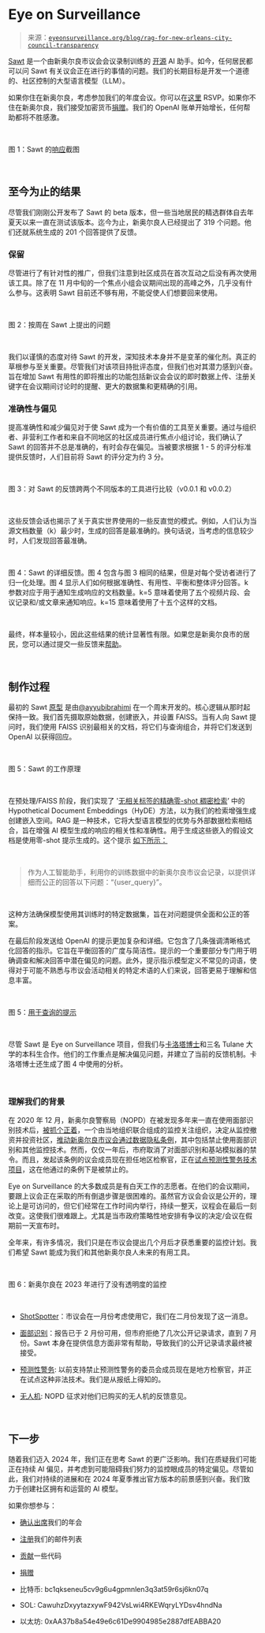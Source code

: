 <!--yml

类别：未分类

日期：2024-05-27 14:28:09

-->

# Eye on Surveillance

> 来源：[`eyeonsurveillance.org/blog/rag-for-new-orleans-city-council-transparency`](https://eyeonsurveillance.org/blog/rag-for-new-orleans-city-council-transparency)

[Sawt](https://sawt.us) 是一个由新奥尔良市议会会议录制训练的 [开源](https://github.com/eye-on-surveillance/sawt) AI 助手。如今，任何居民都可以问 Sawt 有关议会正在进行的事情的问题。我们的长期目标是开发一个道德的、社区控制的大型语言模型（LLM）。

如果你住在新奥尔良，考虑参加我们的年度会议。你可以在[这里](https://bit.ly/2024EOS) RSVP。如果你不住在新奥尔良，我们接受加密货币[捐赠](https://omo.so/sawt)。我们的 OpenAI 账单开始增长，任何帮助都将不胜感激。

‍

图 1：Sawt 的[响应](https://www.sawt.us/s/8a03906d-d257-45d2-935a-efdfea3ace7c)截图

‍

## 至今为止的结果

尽管我们刚刚公开发布了 Sawt 的 beta 版本，但一些当地居民的精选群体自去年夏天以来一直在测试该版本。迄今为止，新奥尔良人已经提出了 319 个问题。他们还就系统生成的 201 个回答提供了反馈。

### 保留

尽管进行了有针对性的推广，但我们注意到社区成员在首次互动之后没有再次使用该工具。除了在 11 月中旬的一个焦点小组会议期间出现的高峰之外，几乎没有什么参与。这表明 Sawt 目前还不够有用，不能促使人们想要回来使用。

‍

图 2：按周在 Sawt 上提出的问题

‍

我们以谨慎的态度对待 Sawt 的开发，深知技术本身并不是变革的催化剂。真正的草根参与至关重要。尽管我们对该项目持批评态度，但我们也对其潜力感到兴奋。旨在增加 Sawt 有用性的即将推出的功能包括新议会会议的即时数据上传、注册关键字在会议期间讨论时的提醒、更大的数据集和更精确的引用。

### 准确性与偏见

提高准确性和减少偏见对于使 Sawt 成为一个有价值的工具至关重要。通过与组织者、非营利工作者和来自不同地区的社区成员进行焦点小组讨论，我们确认了 Sawt 的回答并不总是准确的，有时会存在偏见。当被要求根据 1 - 5 的评分标准提供反馈时，人们目前将 Sawt 的评分定为约 3 分。

‍

图 3：对 Sawt 的反馈跨两个不同版本的工具进行比较（v0.0.1 和 v0.0.2）

‍

这些反馈会话也揭示了关于真实世界使用的一些反直觉的模式。例如，人们认为当源文档数量（k）最少时，生成的回答是最准确的。换句话说，当考虑的信息较少时，人们发现回答最准确。

‍

图 4：Sawt 的详细反馈。图 4 包含与图 3 相同的结果，但是对每个受访者进行了归一化处理。图 4 显示人们如何根据准确性、有用性、平衡和整体评分回答。k 参数对应于用于通知生成响应的文档数量。k=5 意味着使用了五个视频片段、会议记录和/或文章来通知响应。k=15 意味着使用了十五个这样的文档。

‍

最终，样本量较小，因此这些结果的统计显著性有限。如果您是新奥尔良市的居民，您可以通过提交一些反馈来[帮助](https://www.sawt.us/feedback)。

‍

## 制作过程

最初的 Sawt [原型](https://colab.research.google.com/drive/1DpEuim10ZxngSQ_m3hAWjnFETqO9_Zaf?usp=sharing) 是由[@ayyubibrahimi](https://github.com/ayyubibrahimi) 在一个周末开发的。核心逻辑从那时起保持一致。我们首先摄取原始数据，创建嵌入，并设置 FAISS。当有人向 Sawt 提问时，我们使用 FAISS 识别最相关的文档，将它们与查询组合，并将它们发送到 OpenAI 以获得回应。

‍

图 5：Sawt 的工作原理

‍

在预处理/FAISS 阶段，我们实现了 '[无相关标签的精确零-shot 稠密检索](https://arxiv.org/abs/2212.10496)’ 中的 Hypothetical Document Embeddings（HyDE）方法，以为我们的检索增强生成创建嵌入空间。RAG 是一种技术，它将大型语言模型的优势与外部数据检索相结合，旨在增强 AI 模型生成的响应的相关性和准确性。用于生成这些嵌入的假设文档是使用零-shot 提示生成的。这个提示 [如下所示：](https://github.com/eye-on-surveillance/sawt/blob/ec64a5f92e2ec978131df55832bdaab4707df5d9/packages/backend/src/preprocessor.py#L29C4-L29C134)

‍

> 作为人工智能助手，利用你的训练数据中的新奥尔良市议会记录，以提供详细而公正的回答以下问题：“{user_query}”。

‍

这种方法确保模型使用其训练时的特定数据集，旨在对问题提供全面和公正的答案。

在最后阶段发送给 OpenAI 的提示更加复杂和详细。它包含了几条强调清晰格式化回答的指示。它旨在平衡回答的广度与简洁性。提示的一个重要部分专门用于明确调查和解决回答中潜在偏见的问题。此外，提示指示模型定义不常见的词语，使得对于可能不熟悉与市议会活动相关的特定术语的人们来说，回答更易于理解和信息丰富。

‍

图 5：[用于查询的提示](https://github.com/eye-on-surveillance/sawt/blob/ec64a5f92e2ec978131df55832bdaab4707df5d9/packages/googlecloud/functions/getanswer/inquirer.py#L214)

‍

尽管 Sawt 是 Eye on Surveillance 项目，但我们与[卡洛塔博士](https://sse.tulane.edu/aron-culotta)和三名 Tulane 大学的本科生合作。他们的工作重点是解决偏见问题，并建立了当前的反馈机制。卡洛塔博士还生成了图 4 中使用的分析。

‍

### 理解我们的背景

在 2020 年 12 月，新奥尔良警察局（NOPD）在被发现多年来一直在使用面部识别技术后，[被抓个正着](https://thelensnola.org/2020/11/12/new-orleans-police-department-using-facial-recognition-despite-years-of-denial/)，一个由当地组织联合组成的监控关注组织，决定从监控撤资并投资社区，[推动新奥尔良市议会通过数据隐私条例](https://www.wwno.org/latest-news/2020-12-18/city-council-bans-police-from-using-facial-recognition-technology)，其中包括禁止使用面部识别和其他监控技术。然而，仅仅一年后，市府取消了对面部识别和基站模拟器的禁令。而且，发起该条例的议会成员现在担任地区检察官，正在[试点预测性警务技术项目](https://thelensnola.org/2023/11/15/the-das-office-wants-to-use-predictive-analytics-software-to-direct-city-resources-to-places-that-drive-crime-will-it-work/)，这在他通过的条例下是被禁止的。

Eye on Surveillance 的大多数成员是有白天工作的志愿者。在他们的会议期间，要跟上议会正在采取的所有倒退步骤是很困难的。虽然官方议会会议是公开的，理论上是可访问的，但它们经常在工作时间内举行，持续一整天，议程会在最后一刻改变。这使我们很难跟上。尤其是当市政府策略性地安排有争议的决定/会议在假期前一天宣布时。

全年来，有许多情况，我们只是在市议会提出几个月后才获悉重要的监控计划。我们希望 Sawt 能成为我们和其他新奥尔良人未来的有用工具。

‍

图 6：新奥尔良在 2023 年进行了没有透明度的监控

‍

+   [ShotSpotter](https://www.wwltv.com/article/news/crime/new-orleans-city-council-police-shotspotter-technology-crime-reduction-shootings/289-966251f7-4097-4c61-bbba-f4c1138e81de)：市议会在一月份考虑使用它，我们在二月份发现了这一消息。

+   [面部识别](https://youtu.be/PwiJYkLNzZA?t=9953)：报告已于 2 月份可用，但市府拒绝了几次公开记录请求，直到 7 月份。Sawt 本身在提供信息方面非常有帮助，导致我们的公开记录请求最终被接受。

+   [预测性警务](https://thelensnola.org/2023/11/15/the-das-office-wants-to-use-predictive-analytics-software-to-direct-city-resources-to-places-that-drive-crime-will-it-work/): 以前支持禁止预测性警务的委员会成员现在是地方检察官，并正在试点这种非法技术。我们是从报纸上得知的。

+   [无人机](https://www.fox8live.com/2023/11/29/nopd-solicits-public-feedback-proposed-drone-program/): NOPD 征求对他们已购买的无人机的反馈意见。

‍

## 下一步

随着我们迈入 2024 年，我们正在思考 Sawt 的更广泛影响。我们在质疑我们可能正在持续 AI 偏见，并考虑到可能阻碍我们努力的监控眼成员的特定偏见。尽管如此，我们对持续的进展和在 2024 年夏季推出官方版本的前景感到兴奋。我们致力于创建社区拥有和运营的 AI 模型。

如果你想参与：

+   [确认出席](https://bit.ly/2024EOS)我们的年会

+   [注册](https://actionnetwork.org/forms/join-eye-on-surveillances-mailing-list/)我们的邮件列表

+   [贡献](https://github.com/eyeonsurveillance/sawt)一些代码

+   [捐赠](https://omo.so/sawt)

+   比特币: bc1qkseneu5cv9g6u4gpmnlen3q3at59r6sj6kn07q

+   SOL: CawuhzDxyytazxywF942VsLwi4RKEWqryLYDsv4hndNa

+   以太坊: 0xAA37b8a54e49e6c61De9904985e2887dfEABBA20
